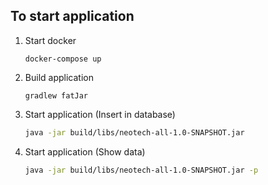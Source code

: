 ## To start application

1. Start docker
    ```
    docker-compose up
    ```
2. Build application
    ```
    gradlew fatJar
    ```

3. Start application (Insert in database)
    ```bash
    java -jar build/libs/neotech-all-1.0-SNAPSHOT.jar
    ```

4. Start application (Show data)
    ```bash
    java -jar build/libs/neotech-all-1.0-SNAPSHOT.jar -p
    ```
